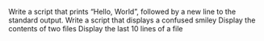 Write a script that prints “Hello, World”, followed by a new line to the standard output.
Write a script that displays a confused smiley 
Display the contents of two files 
Display the last 10 lines of a file
